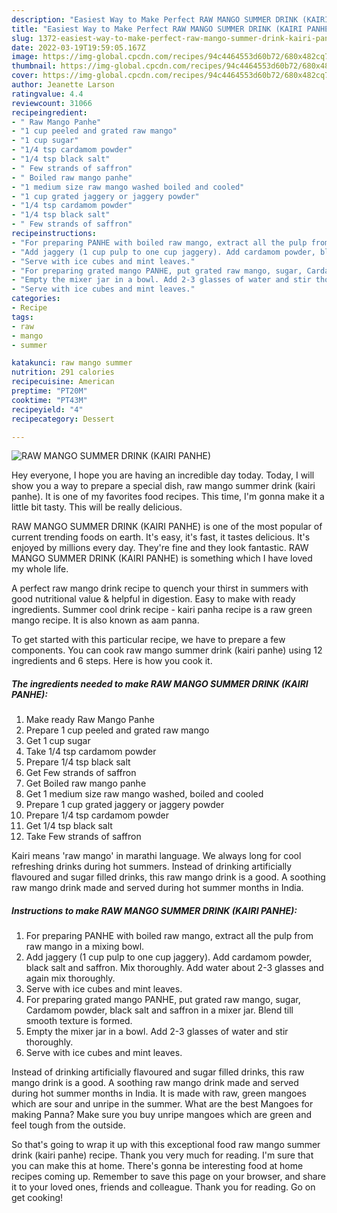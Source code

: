 ```yaml
---
description: "Easiest Way to Make Perfect RAW MANGO SUMMER DRINK (KAIRI PANHE)"
title: "Easiest Way to Make Perfect RAW MANGO SUMMER DRINK (KAIRI PANHE)"
slug: 1372-easiest-way-to-make-perfect-raw-mango-summer-drink-kairi-panhe
date: 2022-03-19T19:59:05.167Z
image: https://img-global.cpcdn.com/recipes/94c4464553d60b72/680x482cq70/raw-mango-summer-drink-kairi-panhe-recipe-main-photo.jpg
thumbnail: https://img-global.cpcdn.com/recipes/94c4464553d60b72/680x482cq70/raw-mango-summer-drink-kairi-panhe-recipe-main-photo.jpg
cover: https://img-global.cpcdn.com/recipes/94c4464553d60b72/680x482cq70/raw-mango-summer-drink-kairi-panhe-recipe-main-photo.jpg
author: Jeanette Larson
ratingvalue: 4.4
reviewcount: 31066
recipeingredient:
- " Raw Mango Panhe"
- "1 cup peeled and grated raw mango"
- "1 cup sugar"
- "1/4 tsp cardamom powder"
- "1/4 tsp black salt"
- " Few strands of saffron"
- " Boiled raw mango panhe"
- "1 medium size raw mango washed boiled and cooled"
- "1 cup grated jaggery or jaggery powder"
- "1/4 tsp cardamom powder"
- "1/4 tsp black salt"
- " Few strands of saffron"
recipeinstructions:
- "For preparing PANHE with boiled raw mango, extract all the pulp from raw mango in a mixing bowl."
- "Add jaggery (1 cup pulp to one cup jaggery). Add cardamom powder, black salt and saffron. Mix thoroughly. Add water about 2-3 glasses and again mix thoroughly."
- "Serve with ice cubes and mint leaves."
- "For preparing grated mango PANHE, put grated raw mango, sugar, Cardamom powder, black salt and saffron in a mixer jar. Blend till smooth texture is formed."
- "Empty the mixer jar in a bowl. Add 2-3 glasses of water and stir thoroughly."
- "Serve with ice cubes and mint leaves."
categories:
- Recipe
tags:
- raw
- mango
- summer

katakunci: raw mango summer 
nutrition: 291 calories
recipecuisine: American
preptime: "PT20M"
cooktime: "PT43M"
recipeyield: "4"
recipecategory: Dessert

---
```



![RAW MANGO SUMMER DRINK (KAIRI PANHE)](https://img-global.cpcdn.com/recipes/94c4464553d60b72/680x482cq70/raw-mango-summer-drink-kairi-panhe-recipe-main-photo.jpg)

Hey everyone, I hope you are having an incredible day today. Today, I will show you a way to prepare a special dish, raw mango summer drink (kairi panhe). It is one of my favorites food recipes. This time, I'm gonna make it a little bit tasty. This will be really delicious.

RAW MANGO SUMMER DRINK (KAIRI PANHE) is one of the most popular of current trending foods on earth. It's easy, it's fast, it tastes delicious. It's enjoyed by millions every day. They're fine and they look fantastic. RAW MANGO SUMMER DRINK (KAIRI PANHE) is something which I have loved my whole life.

A perfect raw mango drink recipe to quench your thirst in summers with good nutritional value &amp; helpful in digestion. Easy to make with ready ingredients. Summer cool drink recipe - kairi panha recipe is a raw green mango recipe. It is also known as aam panna.


To get started with this particular recipe, we have to prepare a few components. You can cook raw mango summer drink (kairi panhe) using 12 ingredients and 6 steps. Here is how you cook it.

<!--inarticleads1-->

##### The ingredients needed to make RAW MANGO SUMMER DRINK (KAIRI PANHE):

1. Make ready  Raw Mango Panhe
1. Prepare 1 cup peeled and grated raw mango
1. Get 1 cup sugar
1. Take 1/4 tsp cardamom powder
1. Prepare 1/4 tsp black salt
1. Get  Few strands of saffron
1. Get  Boiled raw mango panhe
1. Get 1 medium size raw mango washed, boiled and cooled
1. Prepare 1 cup grated jaggery or jaggery powder
1. Prepare 1/4 tsp cardamom powder
1. Get 1/4 tsp black salt
1. Take  Few strands of saffron


Kairi means &#39;raw mango&#39; in marathi language. We always long for cool refreshing drinks during hot summers. Instead of drinking artificially flavoured and sugar filled drinks, this raw mango drink is a good. A soothing raw mango drink made and served during hot summer months in India. 

<!--inarticleads2-->

##### Instructions to make RAW MANGO SUMMER DRINK (KAIRI PANHE):

1. For preparing PANHE with boiled raw mango, extract all the pulp from raw mango in a mixing bowl.
1. Add jaggery (1 cup pulp to one cup jaggery). Add cardamom powder, black salt and saffron. Mix thoroughly. Add water about 2-3 glasses and again mix thoroughly.
1. Serve with ice cubes and mint leaves.
1. For preparing grated mango PANHE, put grated raw mango, sugar, Cardamom powder, black salt and saffron in a mixer jar. Blend till smooth texture is formed.
1. Empty the mixer jar in a bowl. Add 2-3 glasses of water and stir thoroughly.
1. Serve with ice cubes and mint leaves.


Instead of drinking artificially flavoured and sugar filled drinks, this raw mango drink is a good. A soothing raw mango drink made and served during hot summer months in India. It is made with raw, green mangoes which are sour and unripe in the summer. What are the best Mangoes for making Panna? Make sure you buy unripe mangoes which are green and feel tough from the outside. 

So that's going to wrap it up with this exceptional food raw mango summer drink (kairi panhe) recipe. Thank you very much for reading. I'm sure that you can make this at home. There's gonna be interesting food at home recipes coming up. Remember to save this page on your browser, and share it to your loved ones, friends and colleague. Thank you for reading. Go on get cooking!
